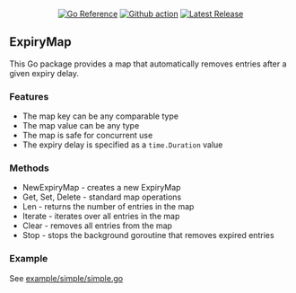 <p align="center">
  <a href="https://pkg.go.dev/github.com/TheoBrigitte/expirymap"><img src="https://pkg.go.dev/badge/github.com/TheoBrigitte/expirymap.svg" alt="Go Reference"></a>
  <a href="https://github.com/TheoBrigitte/expirymap/actions/workflows/test.yml"><img src="https://github.com/TheoBrigitte/expirymap/actions/workflows/test.yml/badge.svg" alt="Github action"></a>
  <a href="github.com/TheoBrigitte/expirymap/releases"><img src="https://img.shields.io/github/release/TheoBrigitte/expirymap.svg" alt="Latest Release"></a>
</p>

## ExpiryMap

This Go package provides a map that automatically removes entries after a given expiry delay.

### Features

* The map key can be any comparable type
* The map value can be any type
* The map is safe for concurrent use
* The expiry delay is specified as a `time.Duration` value

### Methods

* NewExpiryMap - creates a new ExpiryMap
* Get, Set, Delete - standard map operations
* Len - returns the number of entries in the map
* Iterate - iterates over all entries in the map
* Clear - removes all entries from the map
* Stop - stops the background goroutine that removes expired entries

### Example

See [example/simple/simple.go](./example/simple/simple.go)
